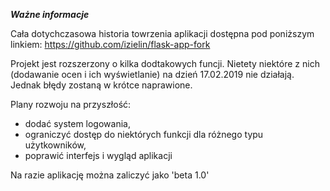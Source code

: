 ﻿***Ważne informacje***

Cała dotychczasowa historia towrzenia aplikacji dostępna pod poniższym linkiem: 
https://github.com/izielin/flask-app-fork

Projekt jest rozszerzony o kilka dodtakowych funcji. Nietety niektóre z nich (dodawanie ocen i ich wyświetlanie) na dzień 17.02.2019 nie działają. 
Jednak błędy zostaną w krótce naprawione.

Plany rozwoju na przyszłość:
 - dodać system logowania,
 - ograniczyć dostęp do niektórych funkcji dla różnego typu użytkowników,
 - poprawić interfejs i wygląd aplikacji

Na razie aplikację można zaliczyć jako 'beta 1.0'